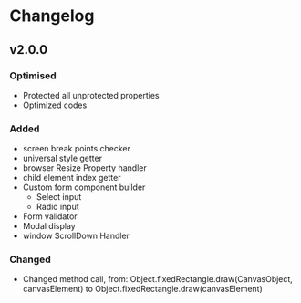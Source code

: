 # Changelog

## v2.0.0
### Optimised
- Protected all unprotected properties
- Optimized codes

### Added
- screen break points checker
- universal style getter
- browser Resize Property handler
- child element index getter
- Custom form component builder
  - Select input
  - Radio input
- Form validator
- Modal display
- window ScrollDown Handler

### Changed
- Changed method call, from: 	Object.fixedRectangle.draw(CanvasObject, canvasElement) to Object.fixedRectangle.draw(canvasElement)
